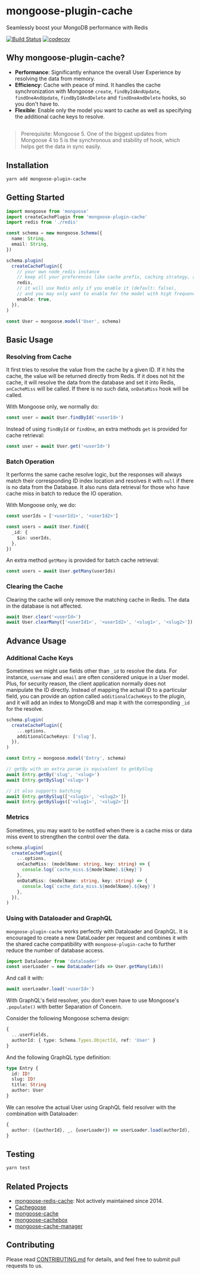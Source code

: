 # mongoose-plugin-cache

Seamlessly boost your MongoDB performance with Redis

[![Build Status](https://travis-ci.org/yhjor/mongoose-plugin-cache.svg?branch=master)](https://travis-ci.org/yhjor/mongoose-plugin-cache)
[![codecov](https://codecov.io/gh/yhjor/mongoose-plugin-cache/branch/master/graph/badge.svg)](https://codecov.io/gh/yhjor/mongoose-plugin-cache)

## Why mongoose-plugin-cache?

- **Performance**: Significantly enhance the overall User Experience by resolving the data from memory.
- **Efficiency**: Cache with peace of mind. It handles the cache synchronization with Mongoose `create`, `findByIdAndUpdate`, `findOneAndUpdate`, `findByIdAndDelete` and `findOneAndDelete` hooks, so you don't have to.
- **Flexible**: Enable only the model you want to cache as well as specifying the additional cache keys to resolve.

##

> Prerequisite: Mongoose 5. One of the biggest updates from Mongoose 4 to 5 is the synchronous and stability of hook, which helps get the data in sync easily.

## Installation

```bash
yarn add mongoose-plugin-cache
```

## Getting Started

```typescript
import mongoose from 'mongoose'
import createCachePlugin from 'mongoose-plugin-cache'
import redis from './redis'

const schema = new mongoose.Schema({
  name: String,
  email: String,
})

schema.plugin(
  createCachePlugin({
    // your own node_redis instance
    // keep all your preferences like cache prefix, caching strategy, and global promise to be used
    redis,
    // it will use Redis only if you enable it (default: false),
    // and you may only want to enable for the model with high frequency database access
    enable: true,
  }),
)

const User = mongoose.model('User', schema)
```

## Basic Usage

### Resolving from Cache

It first tries to resolve the value from the cache by a given ID. If it hits the cache, the value will be returned directly from Redis. If it does not hit the cache, it will resolve the data from the database and set it into Redis, `onCacheMiss` will be called. If there is no such data, `onDataMiss` hook will be called.

With Mongoose only, we normally do:

```typescript
const user = await User.findById('<userId>')
```

Instead of using `findById` or `findOne`, an extra methods `get` is provided for cache retrieval:

```typescript
const user = await User.get('<userId>')
```

### Batch Operation

It performs the same cache resolve logic, but the responses will always match their corresponding ID index location and resolves it with `null` if there is no data from the Database. It also runs data retrieval for those who have cache miss in batch to reduce the IO operation.

With Mongoose only, we do:

```typescript
const userIds = ['<userId1>', '<userId2>']

const users = await User.find({
  _id: {
    $in: userIds,
  },
})
```

An extra method `getMany` is provided for batch cache retrieval:

```typescript
const users = await User.getMany(userIds)
```

### Clearing the Cache

Clearing the cache will only remove the matching cache in Redis. The data in the database is not affected.

```typescript
await User.clear('<userId>')
await User.clearMany(['<userId1>', '<userId2>', '<slug1>', '<slug2>'])
```

## Advance Usage

### Additional Cache Keys

Sometimes we might use fields other than `_id` to resolve the data. For instance, `username` and `email` are often considered unique in a User model. Plus, for security reason, the client application normally does not manipulate the ID directly. Instead of mapping the actual ID to a particular field, you can provide an option called `additionalCacheKeys` to the plugin, and it will add an index to MongoDB and map it with the corresponding `_id` for the resolve.

```typescript
schema.plugin(
  createCachePlugin({
    ...options,
    additionalCacheKeys: ['slug'],
  }),
)

const Entry = mongoose.model('Entry', schema)

// getBy with an extra param is equivalent to getBySlug
await Entry.getBy('slug', '<slug>')
await Entry.getBySlug('<slug>')

// it also supports batching
await Entry.getBySlug(['<slug1>', '<slug2>'])
await Entry.getBySlugs(['<slug1>', '<slug2>'])
```

### Metrics

Sometimes, you may want to be notified when there is a cache miss or data miss event to strengthen the control over the data.

```typescript
schema.plugin(
  createCachePlugin({
    ...options,
    onCacheMiss: (modelName: string, key: string) => {
      console.log(`cache_miss.${modelName}.${key}`)
    },
    onDataMiss: (modelName: string, key: string) => {
      console.log(`cache_data_miss.${modelName}.${key}`)
    },
  }),
)
```

### Using with Dataloader and GraphQL

`mongoose-plugin-cache` works perfectly with Dataloader and GraphQL. It is encouraged to create a new DataLoader per request and combines it with the shared cache compatibility with `mongoose-plugin-cache` to further reduce the number of database access.

```typescript
import Dataloader from 'dataloader'
const userLoader = new DataLoader(ids => User.getMany(ids))
```

And call it with:

```typescript
await userLoader.load('<userId>')
```

With GraphQL's field resolver, you don't even have to use Mongoose's `.populate()` with better Separation of Concern.

Consider the following Mongoose schema design:

```typescript
{
  ...userFields,
  authorId: { type: Schema.Types.ObjectId, ref: 'User' }
}
```

And the following GraphQL type definition:

```graphql
type Entry {
  id: ID!
  slug: ID!
  title: String
  author: User
}
```

We can resolve the actual User using GraphQL field resolver with the combination with Dataloader:

```typescript
{
  author: ({authorId}, _, {userLoader}) => userLoader.load(authorId),
}
```

## Testing

```sh
yarn test
```

## Related Projects

- [mongoose-redis-cache](https://github.com/conancat/mongoose-redis-cache): Not actively maintained since 2014.
- [Cachegoose](https://github.com/boblauer/cachegoose)
- [mongoose-cache](https://github.com/Gottox/mongoose-cache)
- [mongoose-cachebox](https://github.com/cayasso/mongoose-cachebox)
- [mongoose-cache-manager](https://github.com/englercj/mongoose-cache-manager)

## Contributing

Please read [CONTRIBUTING.md](https://github.com/yhjor/mongoose-plugin-cache/blob/master/CONTRIBUTING.md) for details, and feel free to submit pull requests to us.
